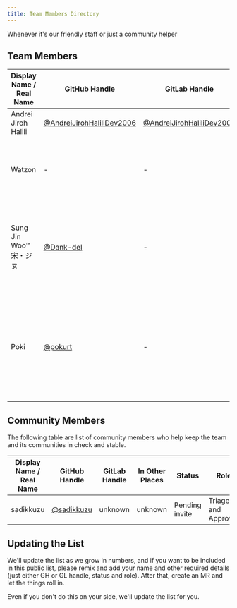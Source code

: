 ```yaml
---
title: Team Members Directory
---
```


Whenever it's our friendly staff or just a community helper

## Team Members

 Display Name / Real Name | GitHub Handle | GitLab Handle | In Other Places | Status | Role |
| ------------------------ | ------------- | ------------- | --------------- | ------ | ---- |
| Andrei Jiroh Halili | [@AndreiJirohHaliliDev2006](https://github.com/AndreiJirohHaliliDev2006) | [@AndreiJirohHaliliDev2006](https://gitlab.com/AndreiJirohHaliliDev2006) | soon | Active | Founder and Team Lead |
| Watzon | - | - | [Telegram](https://t.me/watzon) | Busy, Do Not Disturb | Federation Admin and Telegram Community Hub Network Moderator
| Sung Jin Woo™ 宋・ジヌ | [@Dank-del](https://github.com/Dank-del) | - | [Telegram](https://t.me/Dank_As_Fuck) | Busy, Do Not Disturb | Project Maintainer at GitGram / Federation Admin and Telegram Community Hub Moderator |
| Poki | [@pokurt](https://github.com/pokurt) | - | [Telegram](https://t.me/pokurt) | Active / Busy, Do Not Distrub | Creator of GitGram and an Epic Maintainer / Federation Admin and Telegram Community Hub Moderator

## Community Members
The following table are list of community members who help keep the team and its communities in check and stable.

| Display Name / Real Name | GitHub Handle | GitLab Handle | In Other Places | Status | Role |
| ------------------------ | ------------- | ------------- | --------------- | ------ | ---- |
| sadikkuzu | [@sadikkuzu](https://github.com/sadikkuzu) | unknown | unknown | Pending invite | Triager and Approver |

## Updating the List
We'll update the list as we grow in numbers, and if you want to be included in this public list, please remix and add your name and other required details (just either GH or GL handle, status and role). After that, create an MR and let the things roll in.

Even if you don't do this on your side, we'll update the list for you.
